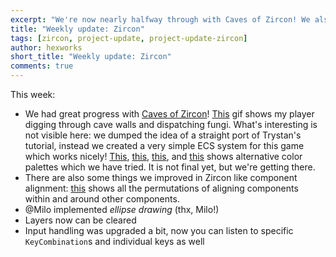 ```yaml
---
excerpt: "We're now nearly halfway through with Caves of Zircon! We also added some minor improvements to Zircon"
title: "Weekly update: Zircon"
tags: [zircon, project-update, project-update-zircon]
author: hexworks
short_title: "Weekly update: Zircon"
comments: true
---
```


This week:

- We had great progress with [Caves of Zircon](https://github.com/Hexworks/caves-of-zircon)!
  [This](https://cdn.discordapp.com/attachments/509142267735310338/518211950232993808/GIF.gif) gif shows my player
  digging through cave walls and dispatching fungi. What's interesting is not visible here: we dumped the idea of
  a straight port of Trystan's tutorial, instead we created a very simple ECS system for this game which works nicely!
  [This](https://cdn.discordapp.com/attachments/509142267735310338/518210579417137152/unknown.png),
  [this](https://cdn.discordapp.com/attachments/509142267735310338/518210476950290437/unknown.png),
  [this](https://cdn.discordapp.com/attachments/509142267735310338/518210218858119181/unknown.png),
  and [this](https://cdn.discordapp.com/attachments/509142267735310338/518209850233323521/unknown.png) shows
  alternative color palettes which we have tried. It is not final yet, but we're getting there.
- There are also some things we improved in Zircon like component alignment: [this](https://cdn.discordapp.com/attachments/363771631727804416/515978944948994048/component-positioning.png)
  shows all the permutations of aligning components within and around other components.
- @Milo implemented *ellipse drawing* (thx, Milo!)
- Layers now can be cleared
- Input handling was upgraded a bit, now you can listen to specific `KeyCombination`s and individual keys as well
